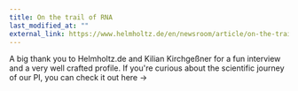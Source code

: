 ```yaml
---
title: On the trail of RNA
last_modified_at: ""
external_link: https://www.helmholtz.de/en/newsroom/article/on-the-trail-of-rna/
---
```


A big thank you to Helmholtz.de and Kilian Kirchgeßner for a fun interview and a very well crafted profile. If you're curious about the scientific journey of our PI, you can check it out here ->